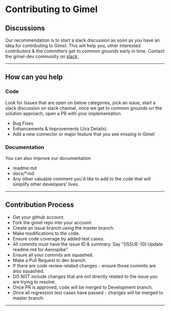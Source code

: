 
# Contributing to Gimel

## Discussions

Our recommendation is to start a slack discussion as soon as you have an idea for contributing to Gimel.
This will help you, other interested contributors & the committers get to common grounds early in time.
Contact the gimel-dev community on [slack](https://gimel-dev.slack.com).

--------------------------------------------------------------------------------------------------------------------

## How can you help

### Code
Look for Issues that are open on below categories, pick an issue, start a slack discussion on slack channel, once we get to common grounds on the solution approach, open a PR with your implementation.
* Bug Fixes
* Enhancements & Improvements (Jira Details)
* Add a new connector or major feature that you see missing in Gimel

### Documentation
You can also improve our documentation
* readme.md
* docs/*.md
* Any other valuable comment you'd like to add to the code that will simplify other developers' lives.

--------------------------------------------------------------------------------------------------------------------


## Contribution Process

* Get your github account.
* Fork the gimel repo into your account.
* Create an issue branch using the master branch.
* Make modifications to the code.
* Ensure code coverage by added test cases.
* All commits must have the issue ID & summary. Say "[ISSUE-10] Update readme.md for Aerospike".
* Ensure all your commits are squashed.
* Make a Pull Request to dev branch.
* If there are code review related changes - ensure those commits are also squashed.
* DO NOT include changes that are not directly related to the issue you are trying to resolve.
* Once PR is approved, code will be merged to Development branch.
* Once all regression test cases have passed - changes will be merged to master branch.

--------------------------------------------------------------------------------------------------------------------

